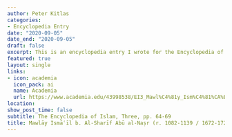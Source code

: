 ```yaml
---
author: Peter Kitlas
categories:
- Encyclopedia Entry
date: "2020-09-05"
date_end: "2020-09-05"
draft: false
excerpt: This is an encyclopedia entry I wrote for the Encyclopedia of Islam 3 on the Moroccan, Alawi sultan, Mawāy Ismā'īl (r. 1082-1139 / 1672-1727).
featured: true
layout: single
links:
- icon: academia
  icon_pack: ai
  name: Academia
  url: https://www.academia.edu/43998538/EI3_Mawl%C4%81y_Ism%C4%81%CA%BF%C4%ABl
location: 
show_post_time: false
subtitle: The Encyclopedia of Islam, Three, pp. 64-69
title: Mawlāy Ismāʿīl b. Al-Sharīf Abū al-Naṣr (r. 1082-1139 / 1672-1727)
---
```




